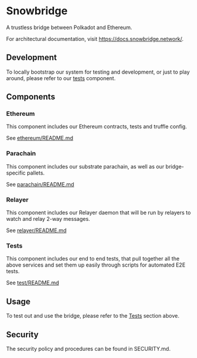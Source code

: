 # Snowbridge

A trustless bridge between Polkadot and Ethereum.

For architectural documentation, visit https://docs.snowbridge.network/.

## Development

To locally bootstrap our system for testing and development, or just to play around, please refer to our [tests](test/README.md) component.

## Components

### Ethereum

This component includes our Ethereum contracts, tests and truffle config.

See [ethereum/README.md](ethereum/README.md)

### Parachain

This component includes our substrate parachain, as well as our bridge-specific pallets.

See [parachain/README.md](parachain/README.md)

### Relayer

This component includes our Relayer daemon that will be run by relayers to watch and relay 2-way messages.

See [relayer/README.md](relayer/README.md)

### Tests

This component includes our end to end tests, that pull together all the above services and set them up easily through scripts for automated E2E tests.

See [test/README.md](test/README.md)

## Usage

To test out and use the bridge, please refer to the [Tests](#Tests) section above.

## Security

The security policy and procedures can be found in SECURITY.md.
